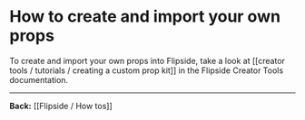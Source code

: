 # How to create and import your own props

To create and import your own props into Flipside, take a look at [[creator tools / tutorials / creating a custom prop kit]] in the Flipside Creator Tools documentation.

---

**Back:** [[Flipside / How tos]]
